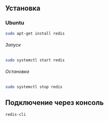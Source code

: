 ## Установка
### Ubuntu
```bash
sudo apt-get install redis
```

###### Запуск
```bash
sudo systemctl start redis
```

###### Остановка
```bash
sudo systemctl stop redis
```

## Подключение через консоль
```bash
redis-cli
```

